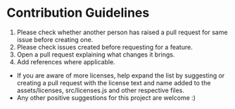 # Contribution Guidelines

1. Please check whether another person has raised a pull request for same issue before creating one.
2. Please check issues created before requesting for a feature.
3. Open a pull request explaining what changes it brings.
4. Add references where applicable.

* If you are aware of more licenses, help expand the list by suggesting or creating a pull request with the license text and name added to the assets/licenses, src/licenses.js and other respective files.
* Any other positive suggestions for this project are welcome :)